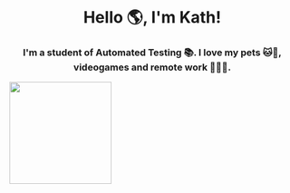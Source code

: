 <h1 align="center">Hello 🌎, I'm Kath!</h1>
<h3 align="center">I'm a student of Automated Testing 📚. I love my pets 🐱🐶, videogames and remote work 👩🏻‍💻.</h3>
<div>
  <a href="https://github.com/kath1261">
  <center></center><img height="180em" src="https://github-readme-stats.vercel.app/api/top-langs/?username=kath1261&layout=compact&langs_count=4&theme=dracula"/></a></div></center>
</div><br>
